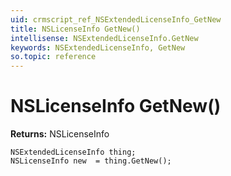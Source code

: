 ```yaml
---
uid: crmscript_ref_NSExtendedLicenseInfo_GetNew
title: NSLicenseInfo GetNew()
intellisense: NSExtendedLicenseInfo.GetNew
keywords: NSExtendedLicenseInfo, GetNew
so.topic: reference
---
```


# NSLicenseInfo GetNew()

**Returns:** NSLicenseInfo

```crmscript
NSExtendedLicenseInfo thing;
NSLicenseInfo new  = thing.GetNew();
```

